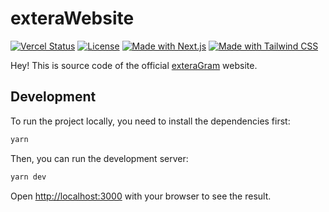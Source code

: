 # exteraWebsite
[![Vercel Status](https://therealsujitk-vercel-badge.vercel.app/?app=exterawebsite)](https://extera.codes)
[![License](https://img.shields.io/github/license/exteraSquad/exteraWebsite)](LICENSE)
[![Made with Next.js](https://img.shields.io/badge/Made%20with-Next.js-000000?style=flat&logo=next.js&logoColor=white)](https://nextjs.org/)
[![Made with Tailwind CSS](https://img.shields.io/badge/Made%20with-Tailwind%20CSS-38B2AC?style=flat&logo=tailwind-css&logoColor=white)](https://tailwindcss.com/)

Hey! This is source code of the official [exteraGram](https://extera.codes) website.

## Development

To run the project locally, you need to install the dependencies first:

```bash
yarn
```

Then, you can run the development server:

```bash
yarn dev
```

Open [http://localhost:3000](http://localhost:3000) with your browser to see the result.